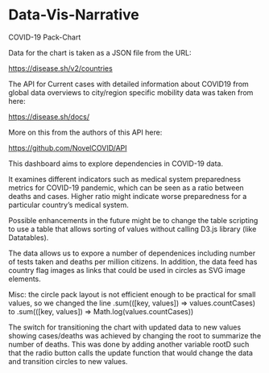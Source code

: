 # Data-Vis-Narrative
COVID-19 Pack-Chart

Data for the chart is taken as a JSON file from the URL:

https://disease.sh/v2/countries

The API for Current cases with detailed information about COVID19 from global data overviews to city/region specific mobility data was taken from here: 

https://disease.sh/docs/

More on this from the authors of this API here:

https://github.com/NovelCOVID/API


This dashboard aims to explore dependencies in COVID-19 data.

It examines different indicators such as medical system preparedness metrics for COVID-19 pandemic, which can be seen as a ratio between deaths and cases. Higher ratio might indicate worse preparedness for a particular country’s medical system.

Possible enhancements in the future might be to change the table scripting to use a table that allows sorting of values without calling D3.js library (like Datatables).

The data allows us to expore a number of dependenices including number of tests taken and deaths per million citizens. In addition, the data feed has country flag images as links that could be used in circles as SVG image elements. 

Misc: the circle pack layout is not efficient enough to be practical for small values, so we changed the line .sum(([key, values]) => values.countCases) to
.sum(([key, values]) => Math.log(values.countCases))

The switch for transitioning the chart with updated data to new values showing cases/deaths was achieved by changing the root to summarize the number of deaths. This was done by adding another variable rootD such that the radio button calls the update function that would change the data and transition circles to new values.

